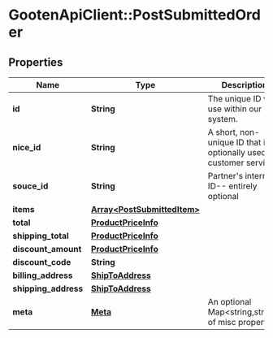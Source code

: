 # GootenApiClient::PostSubmittedOrder

## Properties
Name | Type | Description | Notes
------------ | ------------- | ------------- | -------------
**id** | **String** | The unique ID we use within our system. | 
**nice_id** | **String** | A short, non-unique ID that is optionally used for customer service. | 
**souce_id** | **String** | Partner&#39;s internal ID-- entirely optional | 
**items** | [**Array&lt;PostSubmittedItem&gt;**](PostSubmittedItem.md) |  | 
**total** | [**ProductPriceInfo**](ProductPriceInfo.md) |  | 
**shipping_total** | [**ProductPriceInfo**](ProductPriceInfo.md) |  | 
**discount_amount** | [**ProductPriceInfo**](ProductPriceInfo.md) |  | 
**discount_code** | **String** |  | 
**billing_address** | [**ShipToAddress**](ShipToAddress.md) |  | 
**shipping_address** | [**ShipToAddress**](ShipToAddress.md) |  | 
**meta** | [**Meta**](Meta.md) | An optional Map&lt;string,string&gt; of misc properties. | 


